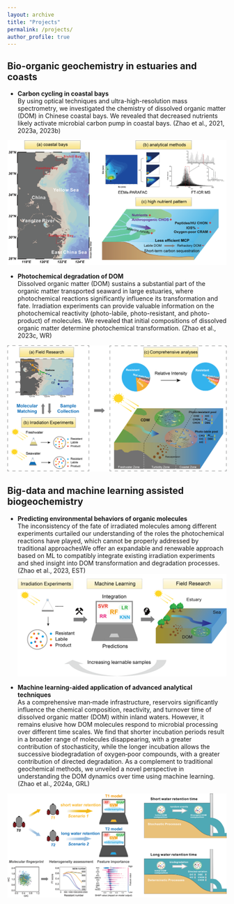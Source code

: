 ```yaml
---
layout: archive
title: "Projects"
permalink: /projects/
author_profile: true
---
```


Bio-organic geochemistry in estuaries and coasts
------
 
- **Carbon cycling in coastal bays**  
By using optical techniques and ultra-high-resolution mass spectrometry, we investigated the chemistry of dissolved organic matter (DOM) in Chinese coastal bays. We revealed that decreased nutrients likely activate microbial carbon pump in coastal bays. (Zhao et al., 2021, 2023a, 2023b)

 ![Coastal bays](../images/bays.png)

- **Photochemical degradation of DOM**  
Dissolved organic matter (DOM) sustains a substantial part of the organic matter transported seaward in large estuaries, where photochemical reactions significantly influence its transformation and fate. Irradiation experiments can provide valuable information on the photochemical reactivity (photo-labile, photo-resistant, and photo-product) of molecules. We revealed that initial compositions of dissolved organic matter determine photochemical transformation. (Zhao et al., 2023c, WR)

 ![photochemistry](../images/photo.png)



Big-data and machine learning assisted biogeochemistry
------
 
- **Predicting environmental behaviors of organic molecules**  
The inconsistency of the fate of irradiated molecules among different experiments curtailed our understanding of the roles the photochemical reactions have played, which cannot be properly addressed by traditional approachesWe offer an expandable and renewable approach based on ML to compatibly integrate existing irradiation experiments and shed insight into DOM transformation and degradation processes. (Zhao et al., 2023, EST)
 ![photochemistry_learning](../images/photo_learning.png)

- **Machine learning-aided application of advanced analytical techniques**  
As a comprehensive man‐made infrastructure, reservoirs significantly influence the chemical composition, reactivity, and turnover time of dissolved organic matter (DOM) within inland waters. However, it remains elusive how DOM molecules respond to microbial processing over different time scales. We find that shorter incubation periods result in a broader range of molecules disappearing, with a greater contribution of stochasticity, while the longer incubation allows the successive biodegradation of oxygen‐poor compounds, with a greater contribution of directed degradation. As a complement to traditional geochemical methods, we unveiled a novel perspective in understanding the DOM dynamics over time using machine learning. (Zhao et al., 2024a, GRL)

 ![photochemistry](../images/TGR_ML.png)
